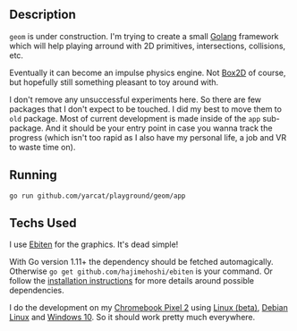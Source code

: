 ## Description

`geom` is under construction. I'm trying to create a small [Golang] framework
which will help playing arround with 2D primitives, intersections, collisions,
etc.

Eventually it can become an impulse physics engine. Not [Box2D] of course, but
hopefully still something pleasant to toy around with.

I don't remove any unsuccessful experiments here. So there are few packages
that I don't expect to be touched. I did my best to move them to `old` package.
Most of current development is made inside of the `app` sub-package. And it
should be your entry point in case you wanna track the progress (which isn't
too rapid as I also have my personal life, a job and VR to waste time on).

[Golang]: https://golang.org/
[Box2D]: https://box2d.org/

## Running

`go run github.com/yarcat/playground/geom/app`

## Techs Used

I use [Ebiten] for the graphics. It's dead simple!

With Go version 1.11+ the dependency should be fetched automagically. Otherwise
`go get github.com/hajimehoshi/ebiten` is your command. Or follow the
[installation instructions] for more details around possible dependencies.

I do the development on my [Chromebook Pixel 2] using [Linux (beta)], [Debian Linux]
and [Windows 10]. So it should work pretty much everywhere.

[Ebiten]: https://ebiten.org/
[installation instructions]: https://ebiten.org/documents/install.html
[Chromebook Pixel 2]: https://www.google.com/search?q=chromebook+pixel+2&rlz=1CATSID_enCH788CH788&sxsrf=ALeKk00XlfhL6ziH6EeE_8UxU_HEnn62yQ:1588155834763&source=lnms&tbm=isch&sa=X&ved=2ahUKEwjt94HDtY3pAhVR-6QKHQouAPIQ_AUoAXoECAwQAw&biw=1600&bih=991
[Linux (beta)]: https://support.google.com/chromebook/answer/9145439?hl=en
[Debian Linux]: https://www.debian.org/
[Windows 10]: https://en.wikipedia.org/wiki/Windows_10
